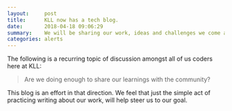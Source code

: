 ```yaml
---
layout:     post
title:      KLL now has a tech blog.
date:       2018-04-18 09:06:29
summary:    We will be sharing our work, ideas and challenges we come across.  
categories: alerts
---
```


The following is a recurring topic of discussion amongst all of us coders here at KLL:

> Are we doing enough to share our learnings with the community?

This blog is an effort in that direction. We feel that just the simple act of practicing writing about our work, will help steer us to our goal.
